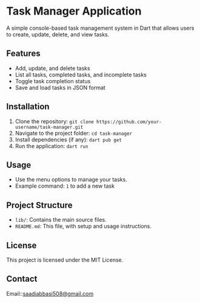 # Task Manager Application

A simple console-based task management system in Dart that allows users to create, update, delete, and view tasks.

## Features
- Add, update, and delete tasks
- List all tasks, completed tasks, and incomplete tasks
- Toggle task completion status
- Save and load tasks in JSON format

## Installation
1. Clone the repository: `git clone https://github.com/your-username/task-manager.git`
2. Navigate to the project folder: `cd task-manager`
3. Install dependencies (if any): `dart pub get`
4. Run the application: `dart run`

## Usage
- Use the menu options to manage your tasks.
- Example command: `1` to add a new task

## Project Structure
- `lib/`: Contains the main source files.
- `README.md`: This file, with setup and usage instructions.

## License
This project is licensed under the MIT License.

## Contact
Email::saadiabbasi508@gmail.com
